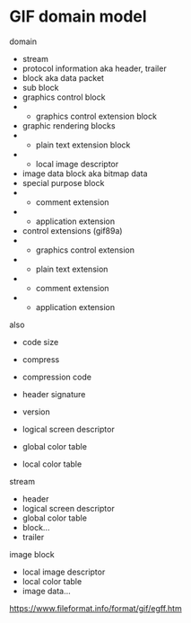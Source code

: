 # GIF domain model

domain
- stream
- protocol information aka header, trailer
- block aka data packet
- sub block
- graphics control block
- - graphics control extension block
- graphic rendering blocks
- - plain text extension block
- - local image descriptor
- image data block aka bitmap data
- special purpose block
- - comment extension
- - application extension
- control extensions (gif89a)
- - graphics control extension
- - plain text extension
- - comment extension
- - application extension

also
- code size
- compress
- compression code

- header signature
- version
- logical screen descriptor
- global color table
- local color table

stream
- header
- logical screen descriptor
- global color table
- block...
- trailer

image block
- local image descriptor
- local color table
- image data...

https://www.fileformat.info/format/gif/egff.htm
